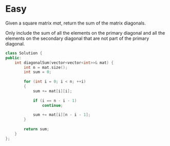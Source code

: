 # Easy

Given a square matrix $mat$, return the sum of the matrix diagonals.

Only include the sum of all the elements on the primary diagonal and all the elements on the secondary diagonal that are not part of the primary diagonal.

```cpp
class Solution {
public:
    int diagonalSum(vector<vector<int>>& mat) {
        int n = mat.size();
        int sum = 0;
        
        for (int i = 0; i < n; ++i)
        {
            sum += mat[i][i];
            
            if (i == n - i - 1)
                continue;
            
            sum += mat[i][n - i - 1];
        }
        
        return sum;
    }
};
```
